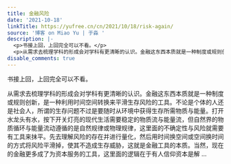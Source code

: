 ```yaml
---
title: 金融风险
date: '2021-10-18'
linkTitle: https://yufree.cn/cn/2021/10/18/risk-again/
source: '博客 on Miao Yu | 于淼 '
description: |-
  <p>书接上回，上回完全可以不看。</p>
  <p>从需求去梳理学科的形成会对学科有更清晰的认识。金融这东西本质就是一种制度或规则创新，是一种利用时间空间转换来平滑生存风险的工具。不论是个体的人还是社会人，所谓的生存问题不过是要随时从环境中获得生存所需物质与能量。打开水龙头有水，按下开关灯亮的现代生活需要稳定的物质流与能量流，但自然界的物质循环与能量流动遵循的是自然规律或物理规律，这里面的不确定性与风险就需要有工具来抹平。先去理解风险的存在并进行量化，然后用时间换空间或空间换时间的方式将风险平滑掉，使其不造成生存威胁，这就是金融工具的本质。当然，现在的金融更多成了为资本服务的工具，这里面的逻辑在于有人信仰资本是解 ...
disable_comments: true
---
```

<p>书接上回，上回完全可以不看。</p>
<p>从需求去梳理学科的形成会对学科有更清晰的认识。金融这东西本质就是一种制度或规则创新，是一种利用时间空间转换来平滑生存风险的工具。不论是个体的人还是社会人，所谓的生存问题不过是要随时从环境中获得生存所需物质与能量。打开水龙头有水，按下开关灯亮的现代生活需要稳定的物质流与能量流，但自然界的物质循环与能量流动遵循的是自然规律或物理规律，这里面的不确定性与风险就需要有工具来抹平。先去理解风险的存在并进行量化，然后用时间换空间或空间换时间的方式将风险平滑掉，使其不造成生存威胁，这就是金融工具的本质。当然，现在的金融更多成了为资本服务的工具，这里面的逻辑在于有人信仰资本是解 ...